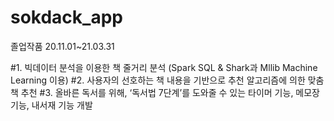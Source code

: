 # sokdack_app
졸업작품
20.11.01~21.03.31

#1. 빅데이터 분석을 이용한 책 줄거리 분석 (Spark SQL & Shark과 Mllib Machine Learning 이용)
#2. 사용자의 선호하는 책 내용을 기반으로 추천 알고리즘에 의한 맞춤 책 추천
#3. 올바른 독서를 위해, ‘독서법 7단계’를 도와줄 수 있는 타이머 기능, 메모장 기능, 내서재 기능 개발
